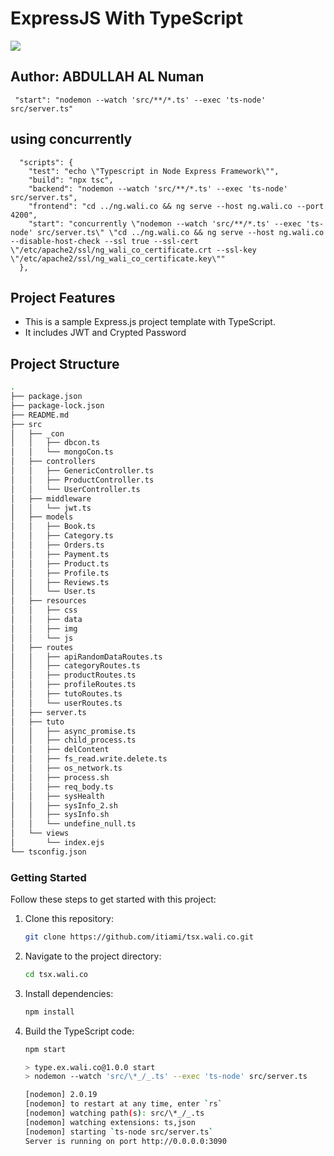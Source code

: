 # ExpressJS With TypeScript

<img src="https://miro.medium.com/v2/resize:fit:720/format:webp/1*W4M5bkkF5myqgVI-9t_ZDg.png"/>

## Author: ABDULLAH AL Numan

```
 "start": "nodemon --watch 'src/**/*.ts' --exec 'ts-node' src/server.ts"
```

## using concurrently

```
  "scripts": {
    "test": "echo \"Typescript in Node Express Framework\"",
    "build": "npx tsc",
    "backend": "nodemon --watch 'src/**/*.ts' --exec 'ts-node' src/server.ts",
    "frontend": "cd ../ng.wali.co && ng serve --host ng.wali.co --port 4200",
    "start": "concurrently \"nodemon --watch 'src/**/*.ts' --exec 'ts-node' src/server.ts\" \"cd ../ng.wali.co && ng serve --host ng.wali.co --disable-host-check --ssl true --ssl-cert \"/etc/apache2/ssl/ng_wali_co_certificate.crt --ssl-key \"/etc/apache2/ssl/ng_wali_co_certificate.key\""
  },

```

## Project Features

- This is a sample Express.js project template with TypeScript.
- It includes JWT and Crypted Password

## Project Structure

```bash
.
├── package.json
├── package-lock.json
├── README.md
├── src
│   ├── _con
│   │   ├── dbcon.ts
│   │   └── mongoCon.ts
│   ├── controllers
│   │   ├── GenericController.ts
│   │   ├── ProductController.ts
│   │   └── UserController.ts
│   ├── middleware
│   │   └── jwt.ts
│   ├── models
│   │   ├── Book.ts
│   │   ├── Category.ts
│   │   ├── Orders.ts
│   │   ├── Payment.ts
│   │   ├── Product.ts
│   │   ├── Profile.ts
│   │   ├── Reviews.ts
│   │   └── User.ts
│   ├── resources
│   │   ├── css
│   │   ├── data
│   │   ├── img
│   │   └── js
│   ├── routes
│   │   ├── apiRandomDataRoutes.ts
│   │   ├── categoryRoutes.ts
│   │   ├── productRoutes.ts
│   │   ├── profileRoutes.ts
│   │   ├── tutoRoutes.ts
│   │   └── userRoutes.ts
│   ├── server.ts
│   ├── tuto
│   │   ├── async_promise.ts
│   │   ├── child_process.ts
│   │   ├── delContent
│   │   ├── fs_read.write.delete.ts
│   │   ├── os_network.ts
│   │   ├── process.sh
│   │   ├── req_body.ts
│   │   ├── sysHealth
│   │   ├── sysInfo_2.sh
│   │   ├── sysInfo.sh
│   │   └── undefine_null.ts
│   └── views
│       └── index.ejs
└── tsconfig.json
```

### Getting Started

Follow these steps to get started with this project:

1. Clone this repository:

   ```bash
   git clone https://github.com/itiami/tsx.wali.co.git
   ```

1. Navigate to the project directory:

   ```bash
   cd tsx.wali.co
   ```

1. Install dependencies:

   ```bash
   npm install
   ```

1. Build the TypeScript code:

   ```bash
   npm start

   > type.ex.wali.co@1.0.0 start
   > nodemon --watch 'src/\*_/_.ts' --exec 'ts-node' src/server.ts

   [nodemon] 2.0.19
   [nodemon] to restart at any time, enter `rs`
   [nodemon] watching path(s): src/\*_/_.ts
   [nodemon] watching extensions: ts,json
   [nodemon] starting `ts-node src/server.ts`
   Server is running on port http://0.0.0.0:3090

   ```
